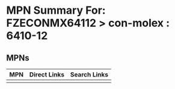 



# MPN Summary For: FZECONMX64112 > con-molex : 6410-12

## MPNs
  

|MPN|Direct Links|Search Links|
| :--- | :--- | :--- |
||||
